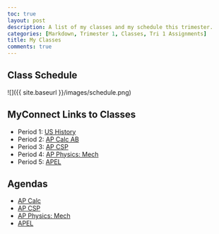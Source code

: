 ```yaml
---
toc: true
layout: post
description: A list of my classes and my schedule this trimester.
categories: [Markdown, Trimester 1, Classes, Tri 1 Assignments]
title: My Classes
comments: true
---
```


## Class Schedule

![]({{ site.baseurl }}/images/schedule.png)

## MyConnect Links to Classes

- Period 1: [US History](https://poway.instructure.com/courses/126559)
- Period 2: [AP Calc AB](https://poway.instructure.com/courses/126748)
- Period 3: [AP CSP](https://poway.instructure.com/courses/127268)
- Period 4: [AP Physics: Mech](https://poway.instructure.com/courses/126256)
- Period 5: [APEL](https://poway.instructure.com/courses/127001)

## Agendas

- [AP Calc](https://docs.google.com/document/d/1IMstRWB8YTo9lxEyXocxnuP02BepImgJmoLbTP9b2NY/edit)
- [AP CSP](https://nighthawkcoders.github.io/APCSP/schedule)
- [AP Physics: Mech](https://poway.instructure.com/courses/126256)
- [APEL](https://poway.instructure.com/courses/127001/modules)

